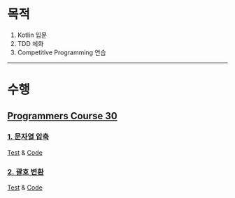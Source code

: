 # 목적

1) Kotlin 입문
2) TDD 체화
3) Competitive Programming 연습

---
# 수행

## [Programmers Course 30](https://programmers.co.kr/learn/courses/30/)
### [1. 문자열 압축](https://programmers.co.kr/learn/courses/30/lessons/60057)

[Test](https://github.com/dbgsprw/competitive-programming-with-tdd/blob/master/src/test/kotlin/io/github/dbgsprw/programmers/TestEncodeString.kt)
& [Code](https://github.com/dbgsprw/competitive-programming-with-tdd/blob/master/src/main/kotlin/io/github/dbgsprw/programmers/encodeString/Solution.kt)

### [2. 괄호 변환](https://programmers.co.kr/learn/courses/30/lessons/60058)

[Test](https://github.com/dbgsprw/competitive-programming-with-tdd/blob/master/src/test/kotlin/io/github/dbgsprw/programmers/TestConvertParenthesis.kt)
& [Code](https://github.com/dbgsprw/competitive-programming-with-tdd/blob/master/src/main/kotlin/io/github/dbgsprw/programmers/convertParenthesis/Solution.kt)
